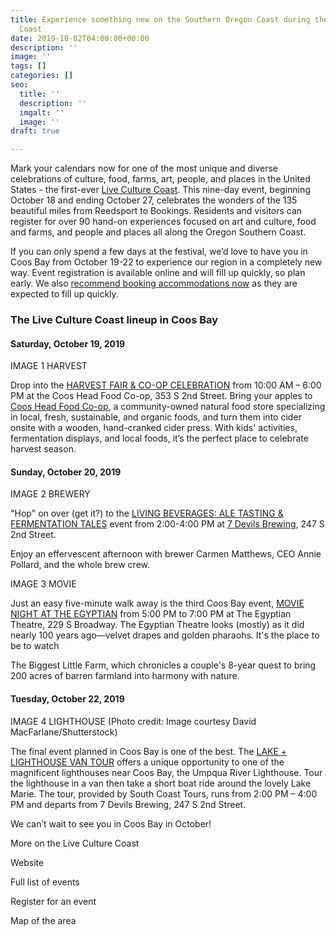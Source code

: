 ```yaml
---
title: Experience something new on the Southern Oregon Coast during the Live Culture
  Coast
date: 2019-10-02T04:00:00+00:00
description: ''
image: ''
tags: []
categories: []
seo:
  title: ''
  description: ''
  imgalt: ''
  image: ''
draft: true

---
```

Mark your calendars now for one of the most unique and diverse celebrations of culture, food, farms, art, people, and places in the United States - the first-ever [Live Culture Coast](http://www.liveculturecoast.org). This nine-day event, beginning October 18 and ending October 27, celebrates the wonders of the 135 beautiful miles from Reedsport to Bookings.  Residents and visitors can register for over 90 hand-on experiences focused on art and culture, food and farms, and people and places all along the Oregon Southern Coast.

If you can only spend a few days at the festival, we’d love to have you in Coos Bay from October 19-22 to experience our region in a completely new way. Event registration is available online and will fill up quickly, so plan early. We also [recommend booking accommodations now](https://www.oregonsadventurecoast.com/lodging/) as they are expected to fill up quickly.

### The Live Culture Coast lineup in Coos Bay

#### **Saturday, October 19, 2019**

IMAGE 1 HARVEST

Drop into the [HARVEST FAIR & CO-OP CELEBRATION](https://www.liveculturecoast.org/new-events/harvest-fair-amp-co-op-celebration-1) from 10:00 AM – 6:00 PM at the Coos Head Food Co-op, 353 S 2nd Street. Bring your apples to [Coos Head Food Co-op](http://coosheadfoodcoop.org/), a community-owned natural food store specializing in local, fresh, sustainable, and organic foods, and turn them into cider onsite with a wooden, hand-cranked cider press. With kids' activities, fermentation displays, and local foods, it’s the perfect place to celebrate harvest season.

#### **Sunday, October 20, 2019**

IMAGE 2 BREWERY

"Hop" on over (get it?) to the [LIVING BEVERAGES: ALE TASTING & FERMENTATION TALES](https://www.liveculturecoast.org/new-events/living-beverages-ale-tasting-amp-fermentation-tales) event from 2:00-4:00 PM at [7 Devils Brewing](https://www.7devilsbrewery.com/), 247 S 2nd Street.

Enjoy an effervescent afternoon with brewer Carmen Matthews, CEO Annie Pollard, and the whole brew crew.

IMAGE 3 MOVIE

Just an easy five-minute walk away is the third Coos Bay event, [MOVIE NIGHT AT THE EGYPTIAN]() from 5:00 PM to 7:00 PM at The Egyptian Theatre, 229 S Broadway.  The Egyptian Theatre looks (mostly) as it did nearly 100 years ago—velvet drapes and golden pharaohs. It's the place to be to watch

The Biggest Little Farm, which chronicles a couple's 8-year quest to bring 200 acres of barren farmland into harmony with nature.

#### Tuesday, October 22, 2019

IMAGE 4 LIGHTHOUSE (Photo credit: Image courtesy David MacFarlane/Shutterstock)

The final event planned in Coos Bay is one of the best. The [LAKE + LIGHTHOUSE VAN TOUR](https://www.liveculturecoast.org/new-events/lake-lighthouse-van-tour) offers a unique opportunity to one of the magnificent lighthouses near Coos Bay, the Umpqua River Lighthouse. Tour the lighthouse in a van then take a short boat ride around the lovely Lake Marie. The tour, provided by South Coast Tours, runs from 2:00 PM – 4:00 PM and departs from 7 Devils Brewing, 247 S 2nd Street.

We can’t wait to see you in Coos Bay in October!

More on the Live Culture Coast

Website

Full list of events

Register for an event

Map of the area